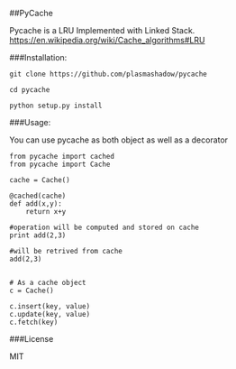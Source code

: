 ##PyCache


Pycache is a LRU Implemented with Linked Stack.
https://en.wikipedia.org/wiki/Cache_algorithms#LRU


###Installation:

```
git clone https://github.com/plasmashadow/pycache

cd pycache

python setup.py install

```

###Usage:

You can use pycache as both object as well as a decorator


```
from pycache import cached
from pycache import Cache

cache = Cache()

@cached(cache)
def add(x,y):
    return x+y

#operation will be computed and stored on cache
print add(2,3)

#will be retrived from cache
add(2,3)


# As a cache object
c = Cache()

c.insert(key, value)
c.update(key, value)
c.fetch(key)

```

###License

MIT
